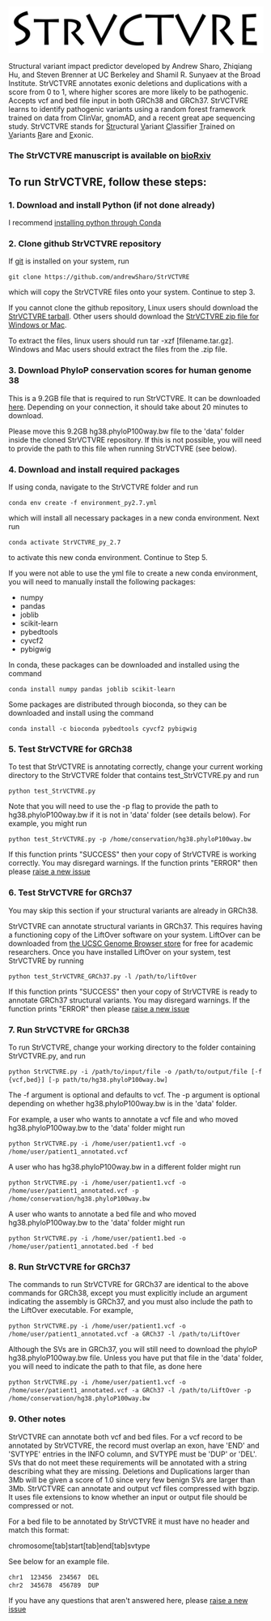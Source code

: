 ![StrVCTVRE logo](images/StrVCTVRE.PNG)

Structural variant impact predictor developed by Andrew Sharo, Zhiqiang Hu, and Steven Brenner at UC Berkeley and Shamil R. Sunyaev at the Broad Institute. StrVCTVRE annotates exonic deletions and duplications with a score from 0 to 1, where higher scores are more likely to be pathogenic. Accepts vcf and bed file input in both GRCh38 and GRCh37. StrVCTVRE learns to identify pathogenic variants using a random forest framework trained on data from ClinVar, gnomAD, and a recent great ape sequencing study. StrVCTVRE stands for <ins>Str</ins>uctural <ins>V</ins>ariant <ins>C</ins>lassifier <ins>T</ins>rained on <ins>V</ins>ariants <ins>R</ins>are and <ins>E</ins>xonic.

### The StrVCTVRE manuscript is available on [bioRxiv](https://doi.org/10.1101/2020.05.15.097048) 

## To run StrVCTVRE, follow these steps:

### 1. Download and install Python (if not done already)
I recommend [installing python through Conda](https://docs.conda.io/projects/conda/en/latest/user-guide/install/)

### 2. Clone github StrVCTVRE repository
If [git](https://git-scm.com/book/en/v2/Getting-Started-Installing-Git) is installed on your system, run
```
git clone https://github.com/andrewSharo/StrVCTVRE
```
which will copy the StrVCTVRE files onto your system. Continue to step 3.

If you cannot clone the github repository, Linux users should download the [StrVCTVRE tarball](https://github.com/andrewSharo/StrVCTVRE/archive/v.1.7.tar.gz). Other users should download the [StrVCTVRE zip file for Windows or Mac](https://github.com/andrewSharo/StrVCTVRE/archive/v.1.7.zip). 

To extract the files, linux users should run tar -xzf \[filename.tar.gz\]. Windows and Mac users should extract the files from the .zip file. 

### 3. Download PhyloP conservation scores for human genome 38
This is a 9.2GB file that is required to run StrVCTVRE. It can be downloaded [here](http://hgdownload.cse.ucsc.edu/goldenpath/hg38/phyloP100way/hg38.phyloP100way.bw). Depending on your connection, it should take about 20 minutes to download.

Please move this 9.2GB hg38.phyloP100way.bw file to the 'data' folder inside the cloned StrVCTVRE repository. If this is not possible, you will need to provide the path to this file when running StrVCTVRE (see below).

### 4. Download and install required packages
If using conda, navigate to the StrVCTVRE folder and run
```
conda env create -f environment_py2.7.yml
```
which will install all necessary packages in a new conda environment. Next run
```
conda activate StrVCTVRE_py_2.7
```
to activate this new conda environment. Continue to Step 5.

If you were not able to use the yml file to create a new conda environment, you will need to manually install the following packages:

* numpy
* pandas
* joblib
* scikit-learn
* pybedtools
* cyvcf2
* pybigwig

In conda, these packages can be downloaded and installed using the command 
```
conda install numpy pandas joblib scikit-learn
```
Some packages are distributed through bioconda, so they can be downloaded and install using the command
```
conda install -c bioconda pybedtools cyvcf2 pybigwig
```

### 5. Test StrVCTVRE for GRCh38
To test that StrVCTVRE is annotating correctly, change your current working directory to the StrVCTVRE folder that contains test_StrVCTVRE.py and run 
```
python test_StrVCTVRE.py 
```
Note that you will need to use the -p flag to provide the path to hg38.phyloP100way.bw if it is not in 'data' folder (see details below). For example, you might run
```
python test_StrVCTVRE.py -p /home/conservation/hg38.phyloP100way.bw
```
If this function prints "SUCCESS" then your copy of StrVCTVRE is working correctly. You may disregard warnings. If the function prints "ERROR" then please [raise a new issue](https://github.com/andrewSharo/StrVCTVRE/issues)

### 6. Test StrVCTVRE for GRCh37
You may skip this section if your structural variants are already in GRCh38.

StrVCTVRE can annotate structural variants in GRCh37. This requires having a functioning copy of the LiftOver software on your system. LiftOver can be downloaded from [the UCSC Genome Browser store](https://genome-store.ucsc.edu/) for free for academic researchers. Once you have installed LiftOver on your system, test StrVCTVRE by running
```
python test_StrVCTVRE_GRCh37.py -l /path/to/liftOver 
```
If this function prints "SUCCESS" then your copy of StrVCTVRE is ready to annotate GRCh37 structural variants. You may disregard warnings. If the function prints "ERROR" then please [raise a new issue](https://github.com/andrewSharo/StrVCTVRE/issues)

### 7. Run StrVCTVRE for GRCh38
To run StrVCTVRE, change your working directory to the folder containing StrVCTVRE.py, and run 
```
python StrVCTVRE.py -i /path/to/input/file -o /path/to/output/file [-f {vcf,bed}] [-p path/to/hg38.phyloP100way.bw]
``` 
The -f argument is optional and defaults to vcf. The -p argument is optional depending on whether hg38.phyloP100way.bw is in the 'data' folder. 

For example, a user who wants to annotate a vcf file and who moved hg38.phyloP100way.bw to the 'data' folder might run
```
python StrVCTVRE.py -i /home/user/patient1.vcf -o /home/user/patient1_annotated.vcf 
```
A user who has hg38.phyloP100way.bw in a different folder might run
```
python StrVCTVRE.py -i /home/user/patient1.vcf -o /home/user/patient1_annotated.vcf -p /home/conservation/hg38.phyloP100way.bw
```
A user who wants to annotate a bed file and who moved hg38.phyloP100way.bw to the 'data' folder might run
```
python StrVCTVRE.py -i /home/user/patient1.bed -o /home/user/patient1_annotated.bed -f bed 
```

### 8. Run StrVCTVRE for GRCh37
The commands to run StrVCTVRE for GRCh37 are identical to the above commands for GRCh38, except you must explicitly include an argument indicating the assembly is GRCh37, and you must also include the path to the LiftOver executable. For example,
```
python StrVCTVRE.py -i /home/user/patient1.vcf -o /home/user/patient1_annotated.vcf -a GRCh37 -l /path/to/LiftOver
```
Although the SVs are in GRCh37, you will still need to download the phyloP hg38.phyloP100way.bw file. Unless you have put that file in the 'data' folder, you will need to indicate the path to that file, as done here
```
python StrVCTVRE.py -i /home/user/patient1.vcf -o /home/user/patient1_annotated.vcf -a GRCh37 -l /path/to/LiftOver -p /home/conservation/hg38.phyloP100way.bw
```

### 9. Other notes
StrVCTVRE can annotate both vcf and bed files. For a vcf record to be annotated by StrVCTVRE, the record must overlap an exon, have 'END' and 'SVTYPE' entries in the INFO column, and SVTYPE must be 'DUP' or 'DEL'. SVs that do not meet these requirements will be annotated with a string describing what they are missing. Deletions and Duplications larger than 3Mb will be given a score of 1.0 since very few benign SVs are larger than 3Mb. StrVCTVRE can annotate and output vcf files compressed with bgzip. It uses file extensions to know whether an input or output file should be compressed or not. 

For a bed file to be annotated by StrVCTVRE it must have no header and match this format:

chromosome[tab]start[tab]end[tab]svtype

See below for an example file. 
```
chr1  123456  234567  DEL
chr2  345678  456789  DUP
```
If you have any questions that aren't answered here, please [raise a new issue](https://github.com/andrewSharo/StrVCTVRE/issues)
